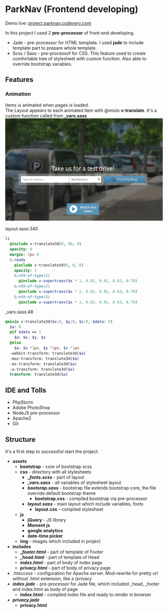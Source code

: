 # ParkNav (Frontend developing)

Demo live: [project.parknav.codevery.com](http://project.parknav.codevery.com/)

In this project I used 2 **pre-processor** of front-end developing.
* Jade - pre-processor for HTML template. I used **jade** to include template part to prepare whole template.
* Scss / Sass - pre-processof for CSS. This feature used to create comfortable tree of stylesheet with custom function. Also able to override bootstrap variables.

## Features
### Animation
Items is animated when pages is loaded.   
The Layout appears to each animated item with @mixin **v-translate**. It's a custom function called from **_vars.sass**
![img](.files/feature_animation_full.gif)

layout.sass:340
```sass
li
  @include v-translate3d(0, 40, 0)
  opacity: 0
  margin: 5px 0
  &.ready
    @include v-translate3d(0, 0, 0)
    opacity: 1
    &:nth-of-type(1)
      @include v-supertrans($x * 1, 0.82, 0.01, 0.63, 0.79)
    &:nth-of-type(2)
      @include v-supertrans($x * 2, 0.82, 0.01, 0.63, 0.79)
    &:nth-of-type(3)
      @include v-supertrans($x * 3, 0.82, 0.01, 0.63, 0.79)
```
_vars.sass:48
```sass
@mixin v-translate3d($x:0, $y:0, $z:0, $data: 0)
  $a: 0
  @if $data == 1
    $a: $x, $y, $z
  @else
    $a: $x *1px, $y *1px, $z *1px
  -webkit-transform: translate3d($a)
  -moz-transform: translate3d($a)
  -ms-transform: translate3d($a)
  -o-transform: translate3d($a)
  transform: translate3d($a)
```

## IDE and Tolls
* PhpStorm
* Adobe PhotoShop
* NodeJS pre-processor
* Apache2
* Git

## Structure
It's a first step to successful start the project.
* **assets**
    * **bootstrap** - core of bootstrap scss
    * **css** - directory with all stylesheets
        * ***_fonts.scss*** - part of layout
        * ***_vars.sass*** - all variables of stylesheet layout
        * ***bootsrap.sass*** - bootstrap file extends bootstrap core, the file override default bootstrap theme
            * **bootstrap.css** - compiled bootstrap via pre-processor
        * ***layout.sass*** - main layout which include variables, fonts 
            * **layout.css** - compiled stylesheet
    * **js**
        * **jQuery** - JS library 
        * **Moment js**
        * **google analytics**
        * **date-time picker**
    * **img** - images which included in project
* **includes**
    * ***_footer.html*** - part of template of Footer
    * ***_head.html*** - part of template of Head
    * ***index.html*** - part of body of index page
    * ***privacy.html*** - part of body of privacy page
* *.htaccess* - configuration for Apache server. Mod-rewrite for pretty url without .html extension, like a /privacy
* ***index.jade*** - pre-processor for Jade file, which included _head, _footer and index.html as body of page
    * **index.html** - compiled index file and ready to render in browser
* ***privacy.jade***
    * **privacy.html**

